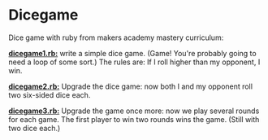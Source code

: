 # Dicegame
Dice game with ruby from makers academy mastery curriculum:

[**dicegame1.rb:**](https://github.com/m-rcd/Dicegame/blob/master/dicegame1.rb) write a simple dice game. (Game! You're probably going to need a loop of some sort.) The rules are:
If I roll higher than my opponent, I win.

[**dicegame2.rb:**](https://github.com/m-rcd/Dicegame/blob/master/dicegame2.rb) Upgrade the dice game: now both I and my opponent roll two six-sided dice each.

[**dicegame3.rb:**](https://github.com/m-rcd/Dicegame/blob/master/dicegame3.rb) Upgrade the game once more: now we play several rounds for each game. The first player to win two rounds wins the game. (Still with two dice each.)
